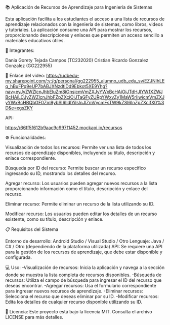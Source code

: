 📚 Aplicación de Recursos de Aprendizaje para Ingeniería de Sistemas


Esta aplicación facilita a los estudiantes el acceso a una lista de recursos de aprendizaje relacionados con la ingeniería de sistemas, como libros, videos y tutoriales. La aplicación consume una API para mostrar los recursos, proporcionando descripciones y enlaces que permiten un acceso sencillo a materiales educativos útiles.

👥 Integrantes:

Dania Gorety Tejada Campos (TC232020)
Cristian Ricardo Gonzalez Gonzalez (GG222955)


🎥 Enlace del video:
https://udbedu-my.sharepoint.com/:v:/g/personal/gg222955_alumno_udb_edu_sv/EZJNIhLEq_hBuFPq9eUP7bABJXNzdtiDd9Ebkot5XE9Yhg?nav=eyJyZWZlcnJhbEluZm8iOnsicmVmZXJyYWxBcHAiOiJTdHJlYW1XZWJBcHAiLCJyZWZlcnJhbFZpZXciOiJTaGFyZURpYWxvZy1MaW5rIiwicmVmZXJyYWxBcHBQbGF0Zm9ybSI6IldlYiIsInJlZmVycmFsTW9kZSI6InZpZXcifX0%3D&e=xgsZKY

API:

https://66ff5f612b9aac9c997f1452.mockapi.io/recursos

⚙️ Funcionalidades:


Visualización de todos los recursos:
Permite ver una lista de todos los recursos de aprendizaje disponibles, incluyendo su título, descripción y enlace correspondiente.

Búsqueda por ID del recurso:
Permite buscar un recurso específico ingresando su ID, mostrando los detalles del recurso.

Agregar recurso:
Los usuarios pueden agregar nuevos recursos a la lista proporcionando información como el título, descripción y enlace del recurso.

Eliminar recurso:
Permite eliminar un recurso de la lista utilizando su ID.

Modificar recurso:
Los usuarios pueden editar los detalles de un recurso existente, como su título, descripción y enlace.

📋 Requisitos del Sistema

Entorno de desarrollo: Android Studio / Visual Studio / Otro
Lenguaje: Java / C# / Otro (dependiendo de la plataforma utilizada)
API: Se requiere una API para la gestión de los recursos de aprendizaje, que debe estar disponible y configurada.


💻 Uso:
-Visualización de recursos: Inicia la aplicación y navega a la sección donde se muestra la lista completa de recursos disponibles.
-Búsqueda de recursos: Utiliza el campo de búsqueda para ingresar el ID del recurso que deseas encontrar.
-Agregar recursos: Usa el formulario correspondiente para ingresar nuevos recursos de aprendizaje.
-Eliminar recursos: Selecciona el recurso que deseas eliminar por su ID.
-Modificar recursos: Edita los detalles de cualquier recurso disponible utilizando su ID.

📄 Licencia:
Este proyecto está bajo la licencia MIT. Consulta el archivo LICENSE para más detalles.



